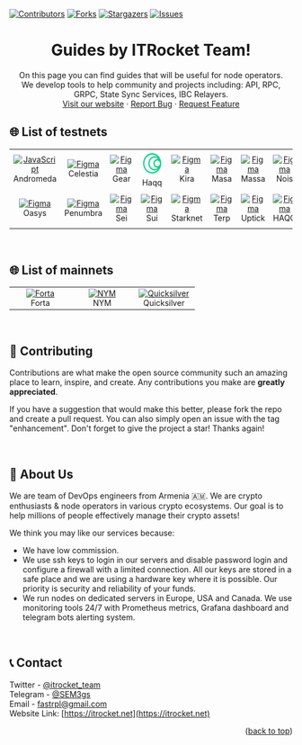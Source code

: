 <a name="readme-top"></a>

[![Contributors][contributors-shield]][contributors-url]
[![Forks][forks-shield]][forks-url]
[![Stargazers][stars-shield]][stars-url]
[![Issues][issues-shield]][issues-url]

<div>
  <h1 align="center">Guides by ITRocket Team!</h1>
   
  <p align="center">
    On this page you can find guides that will be useful for node operators.
    <br />
    We develop tools to help community and projects including: API, RPC, GRPC, State Sync Services, IBC Relayers.
    <br />
    <a href="https://itrocket.net/" target="_blank">Visit our website</a>
    ·
    <a href="https://github.com/marutyan/testnet_guides/issues">Report Bug</a>
    ·
    <a href="https://github.com/marutyan/testnet_guides/issues">Request Feature</a>
    
  </p>
</div>

<h2 align="left" id="list-testnets"> 🌐 List of testnets</h2>

 
<table width='100%'>
  <tr>
    <td align="center" width="96">
      <a href="#debabin-stack">
        <img src="https://pbs.twimg.com/profile_images/1532538144817434625/UknhHKpu_200x200.jpg" width="45" height="45" alt="JavaScript" />
      </a>
      <br>Andromeda
    </td>
    <td align="center" width="96">
      <a href="#debabin-stack" >
        <img src="https://avatars.githubusercontent.com/u/54859940?s=200&v=4" width="45" height="45" alt="Figma" />
      </a>
      <br>Celestia
    </td>
    <td align="center" width="96">
      <a href="#debabin-stack" >
        <img src="https://avatars.githubusercontent.com/u/72395063?s=200&v=4" width="45" height="45" alt="Figma" />
      </a>
      <br>Gear
     </td>
    <td align="center" width="96">
      <a href="#debabin-stack" >
        <img src="https://github.com/itrocket-team/testnet_guides/blob/main/logos/haqq.png?s=200&v=4" width="45" height="45" alt="Figma" />
      </a>
      <br>Haqq
    </td>
    <td align="center" width="96">
      <a href="#debabin-stack" >
        <img src="https://avatars.githubusercontent.com/u/59323221?s=200&v=4" width="45" height="45" alt="Figma" />
      </a>
      <br>Kira
    </td>
    <td align="center" width="96">
      <a href="#debabin-stack" >
        <img src="https://avatars.githubusercontent.com/u/80600478?s=200&v=4" width="45" height="45" alt="Figma" />
      </a>
      <br>Masa
    </td>
    <td align="center" width="96">
      <a href="#debabin-stack" >
        <img src="https://avatars.githubusercontent.com/u/92152619?s=200&v=4" width="45" height="45" alt="Figma" />
      </a>
      <br>Massa
    </td> 
    <td align="center" width="96">
      <a href="#debabin-stack" >
        <img src="https://user-images.githubusercontent.com/79756157/205518865-f6ba8483-980d-48e5-a614-1a5b95d56eda.png" width="45" height="45" alt="Figma" />
      </a>
      <br>Nois
    </td>  
    <td align="center" width="96">
      <a href="#debabin-stack" >
        <img src="https://user-images.githubusercontent.com/79756157/205519020-36a7ea20-a9f9-49b2-821a-def2df8d36be.jpg" width="45" height="45" alt="Figma" />
      </a>
      <br>Nibiru
    </td> 
   </tr>   
   <tr>
    <td align="center" width="96">
      <a href="#debabin-stack" >
        <img src="https://avatars.githubusercontent.com/u/102132049?s=200&v=4" width="45" height="45" alt="Figma" />
      </a>
      <br>Oasys
    </td> 
    <td align="center" width="96">
      <a href="#debabin-stack" >
        <img src="https://avatars.githubusercontent.com/u/85261160?s=200&v=4" width="45" height="45" alt="Figma" />
      </a>
      <br>Penumbra
    </td> 
     <td align="center" width="96">
      <a href="#debabin-stack" >
        <img src="https://user-images.githubusercontent.com/79756157/205520733-4e85d4c7-1619-49d5-812e-60f0622202e7.png" width="45" height="45" alt="Figma" />
      </a>
      <br>Sei
    </td> 
     <td align="center" width="96">
      <a href="#debabin-stack" >
        <img src="https://user-images.githubusercontent.com/79756157/205521014-976c18eb-0770-4d84-baf3-0d4d65f0f231.png" width="45" height="45" alt="Figma" />
      </a>
      <br>Sui
    </td>
     </td> 
     <td align="center" width="96">
      <a href="#debabin-stack" >
        <img src="https://avatars.githubusercontent.com/u/104390117?s=200&v=4" width="45" height="45" alt="Figma" />
      </a>
      <br>Starknet
    </td>
     <td align="center" width="96">
      <a href="#debabin-stack" >
        <img src="https://avatars.githubusercontent.com/u/112838174?s=200&v=4" width="45" height="45" alt="Figma" />
      </a>
      <br>Terp
    </td>
    </td>
     <td align="center" width="96">
      <a href="#debabin-stack" >
        <img src="https://avatars.githubusercontent.com/u/93963159?s=200&v=4" width="45" height="45" alt="Figma" />
      </a>
      <br>Uptick
    </td>
     <td align="center" width="96">
      <a href="#debabin-stack" >
        <img src="https://avatars.githubusercontent.com/u/97603871?s=200&v=4" width="45" height="45" alt="Figma" />
      </a>
      <br>HAQQ
    </td>
     <td align="center" width="96">
      <a href="#debabin-stack" >
        <img src="https://raw.githubusercontent.com/itrocket-team/testnet_guides/main/logos/lava.jpg?s=200&v=4" width="45" height="45" alt="Figma" />
      </a>
      <br>Lava
    </td>
     <td align="center" width="96">
      <a href="#debabin-stack" >
        <img src="https://raw.githubusercontent.com/itrocket-team/testnet_guides/main/logos/humans.jpg?s=200&v=4" width="45" height="45" alt="Figma" />
      </a>
      <br>Humans
    </td>  
   </tr>
</table>
<br>

<h2 align="left" id="list-mainnets"> 🌐 List of mainnets</h2>

<table width='100%'>
  <tr>
      <td align="center" width="96">
      <a href="#debabin-stack" >
        <img src="https://avatars.githubusercontent.com/u/87823599?s=200&v=4" width="45" height="45" alt="Forta" />
      </a>
      <br>Forta
    </td>
    <td align="center" width="96">
      <a href="#debabin-stack">
        <img src="https://avatars.githubusercontent.com/u/51752891?s=200&v=4" width="45" height="45" alt="NYM" />
      </a>
      <br>NYM
    </td>
    <td align="center" width="96">
      <a href="#debabin-stack" >
        <img src="https://user-images.githubusercontent.com/79756157/208154617-a0750dbd-0aba-43a8-904b-32b248442f74.jpg" width="45" height="45" alt="Quicksilver" />
      </a>
      <br>Quicksilver
    </td> 
   </tr>  
  
</table>
<br>

## 🌟 Contributing

Contributions are what make the open source community such an amazing place to learn, inspire, and create. Any contributions you make are **greatly appreciated**.

If you have a suggestion that would make this better, please fork the repo and create a pull request. You can also simply open an issue with the tag "enhancement".
Don't forget to give the project a star! Thanks again!

<br/>


<!-- ABOUT THE PROJECT -->
## 🚀 About Us

We are team of DevOps engineers from Armenia :armenia:. We are crypto enthusiasts & node operators in various crypto ecosystems. Our goal is to help millions of people effectively manage their crypto assets!

We think you may like our services because:
* We have low commission.
* We use ssh keys to login in our servers and disable password login and configure a firewall with a limited connection. All our keys are stored in a safe place and we are using a hardware key where it is possible. Our priority is security and reliability of your funds.
* We run nodes on dedicated servers in Europe, USA and Canada. We use monitoring tools 24/7 with Prometheus metrics, Grafana dashboard and telegram bots alerting system.
<br />

<!-- CONTACT -->
## 📞 Contact

Twitter - [@itrocket_team](https://twitter.com/itrocket_team)
<br />
Telegram - [@SEM3gs](https://t.me/SEM3gs)
<br />
Email -  fastrpl@gmail.com
<br />
Website Link: [https://itrocket.net](https://itrocket.net)

<p align="right">(<a href="#readme-top">back to top</a>)</p>


<!-- MARKDOWN LINKS & IMAGES -->
<!-- https://www.markdownguide.org/basic-syntax/#reference-style-links -->
[contributors-shield]: https://img.shields.io/github/contributors/marutyan/testnet_guides.svg?style=for-the-badge
[contributors-url]: https://github.com/marutyan/testnet_guides/graphs/contributors
[forks-shield]: https://img.shields.io/github/forks/marutyan/testnet_guides.svg?style=for-the-badge
[forks-url]: https://github.com/marutyan/testnet_guides/network/members
[stars-shield]: https://img.shields.io/github/stars/marutyan/testnet_guides.svg?style=for-the-badge
[stars-url]: https://github.com/marutyan/testnet_guides/stargazers
[issues-shield]: https://img.shields.io/github/issues/marutyan/testnet_guides.svg?style=for-the-badge
[issues-url]: https://github.com/marutyan/testnet_guides/issues

